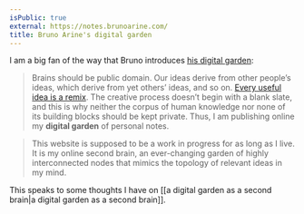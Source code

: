 ```yaml
---
isPublic: true
external: https://notes.brunoarine.com/
title: Bruno Arine's digital garden
---
```


I am a big fan of the way that Bruno introduces [his digital garden](https://notes.brunoarine.com/):

> Brains should be public domain. Our ideas derive from other people’s ideas, which derive from yet others’ ideas, and so on. [Every useful idea is a remix](https://notes.brunoarine.com/posts/20200924182258-every_useful_idea_is_a_remix/). The creative process doesn’t begin with a blank slate, and this is why neither the corpus of human knowledge nor none of its building blocks should be kept private. Thus, I am publishing online my **digital garden** of personal notes.

> This website is supposed to be a work in progress for as long as I live. It is my online second brain, an ever-changing garden of highly interconnected nodes that mimics the topology of relevant ideas in my mind.

This speaks to some thoughts I have on [[a digital garden as a second brain|a digital garden as a second brain]].